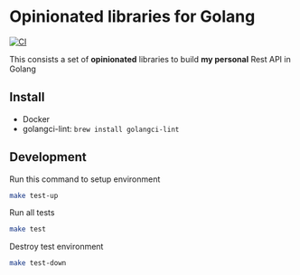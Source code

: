 # Opinionated libraries for Golang 

[![CI](https://github.com/hungdv136/gokit/actions/workflows/ci.yml/badge.svg)](https://github.com/hungdv136/gokit/actions/workflows/ci.yml)

This consists a set of **opinionated** libraries to build **my personal** Rest API in Golang

## Install 

- Docker
- golangci-lint: `brew install golangci-lint`

## Development

Run this command to setup environment

```bash 
make test-up
```

Run all tests

```bash 
make test
```

Destroy test environment

```bash 
make test-down
```